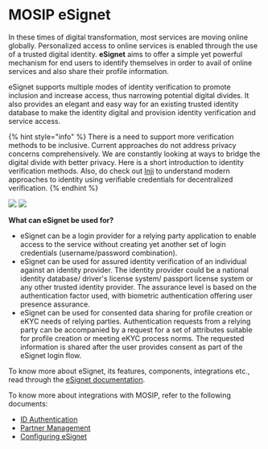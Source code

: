 # MOSIP eSignet

In these times of digital transformation, most services are moving online globally. Personalized access to online services is enabled through the use of a trusted digital identity. **eSignet** aims to offer a simple yet powerful mechanism for end users to identify themselves in order to avail of online services and also share their profile information.

&#x20;eSignet supports multiple modes of identity verification to promote inclusion and increase access, thus narrowing potential digital divides. It also provides an elegant and easy way for an existing trusted identity database to make the identity digital and provision identity verification and service access.

{% hint style="info" %}
There is a need to support more verification methods to be inclusive. Current approaches do not address privacy concerns comprehensively. We are constantly looking at ways to bridge the digital divide with better privacy. Here is a short introduction to identity verification methods. Also, do check out [Inji](https://app.gitbook.com/o/-M1FyzBr-VmticWYm8QI/s/aY8BQ4hdzhSchZV814Ev/) to understand modern approaches to identity using verifiable credentials for decentralized verification.
{% endhint %}

![](\_images/e-signet-qr.jpg) ![](\_images/e-signet-bio.jpg)

**What can eSignet be used for?**

* eSignet can be a login provider for a relying party application to enable access to the service without creating yet another set of login credentials (username/password combination).
* eSignet can be used for assured identity verification of an individual against an identity provider. The identity provider could be a national identity database/ driver's license system/ passport license system or any other trusted identity provider. The assurance level is based on the authentication factor used, with biometric authentication offering user presence assurance.
* eSignet can be used for consented data sharing for profile creation or eKYC needs of relying parties. Authentication requests from a relying party can be accompanied by a request for a set of attributes suitable for profile creation or meeting eKYC process norms. The requested information is shared after the user provides consent as part of the eSignet login flow.

To know more about eSignet, its features, components, integrations etc., read through the [eSignet documentation](https://docs.esignet.io/).

To know more about integrations with MOSIP, refer to the following documents:

* [ID Authentication](https://docs.mosip.io/1.2.0/integrations/e-signet/ida)
* [Partner Management](https://docs.mosip.io/1.2.0/integrations/e-signet/partner-management)
* [Configuring eSignet](https://docs.mosip.io/1.2.0/integrations/e-signet/configuring-esignet)
